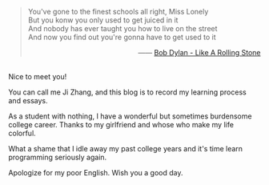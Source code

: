 > You've gone to the finest schools all right, Miss Lonely  
> But you konw you only used to get juiced in it  
> And nobody has ever taught you how to live on the street  
> And now you find out you're gonna have to get used to it  
> <p align="right">—— <a href="https://music.163.com/#/song?id=26473399" target="_blank">Bob Dylan - Like A Rolling Stone</a></p> 

  
<br>
Nice to meet you!  

You can call me Ji Zhang, and this blog is to record my learning process and essays.  

As a student with nothing, I have a wonderful but sometimes burdensome college career. Thanks to my girlfriend and whose who make my life colorful.

What a shame that I idle away my past college years and it's time learn programming seriously again.  

Apologize for my poor English. Wish you a good day.


